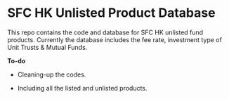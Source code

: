 # SFC HK Unlisted Product Database

This repo contains the code and database for SFC HK unlisted fund products. Currently the database includes the fee rate, investment type of Unit Trusts & Mutual Funds.

**To-do**

- Cleaning-up the codes.

- Including all the listed and unlisted products.

    
